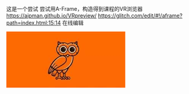 这是一个尝试
尝试用A-Frame，构造得到课程的VR浏览器
https://aipman.github.io/VRpreview/
https://glitch.com/edit/#!/aframe?path=index.html:15:14 
在线编辑



![image](https://raw.githubusercontent.com/aipman/VRpreview/master/docs/maotouying.jpg)
